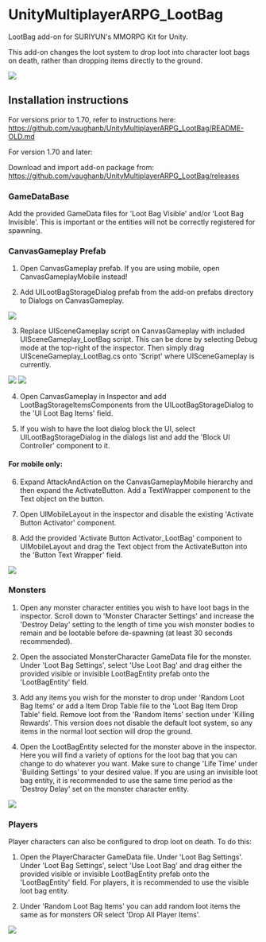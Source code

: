 # UnityMultiplayerARPG_LootBag
LootBag add-on for SURIYUN's MMORPG Kit for Unity.

This add-on changes the loot system to drop loot into character loot bags on death, rather than dropping items directly to the ground. 

![](Screenshots/LootBag.png)

## Installation instructions
For versions prior to 1.70, refer to instructions here: https://github.com/vaughanb/UnityMultiplayerARPG_LootBag/README-OLD.md

For version 1.70 and later:

Download and import add-on package from: https://github.com/vaughanb/UnityMultiplayerARPG_LootBag/releases

### GameDataBase
Add the provided GameData files for 'Loot Bag Visible' and/or 'Loot Bag Invisible'. This is important or the entities will not be correctly registered for spawning.


### CanvasGameplay Prefab
1. Open CanvasGameplay prefab. If you are using mobile, open CanvasGameplayMobile instead!

2. Add UILootBagStorageDialog prefab from the add-on prefabs directory to Dialogs on CanvasGameplay.

![](Screenshots/CanvasGameplay_Dialogs.png)

3. Replace UISceneGameplay script on CanvasGameplay with included UISceneGameplay_LootBag script. This can be done by selecting Debug mode at the top-right of the inspector. Then simply drag UISceneGameplay_LootBag.cs onto 'Script' where UISceneGameplay is currently.

![](Screenshots/CanvasGameplayDebugMode.png)
![](Screenshots/CanvasGameplayScriptReplace.png)

4. Open CanvasGameplay in Inspector and add LootBagStorageItemsComponents from the UILootBagStorageDialog to the 'UI Loot Bag Items' field.

5. If you wish to have the loot dialog block the UI, select UILootBagStorageDialog in the dialogs list and add the 'Block UI Controller' component to it.

#### For mobile only: 
6. Expand AttackAndAction on the CanvasGameplayMobile hierarchy and then expand the ActivateButton. Add a TextWrapper component to the Text object on the button.

7. Open UIMobileLayout in the inspector and disable the existing 'Activate Button Activator' component.

8. Add the provided 'Activate Button Activator_LootBag' component to UIMobileLayout and drag the Text object from the ActivateButton into the 'Button Text Wrapper' field.

![](Screenshots/UIMobileLayout.png)


### Monsters
1. Open any monster character entities you wish to have loot bags in the inspector. Scroll down to 'Monster Character Settings' and increase the 'Destroy Delay' setting to the length of time you wish monster bodies to remain and be lootable before de-spawning (at least 30 seconds recommended).

2. Open the associated MonsterCharacter GameData file for the monster. Under 'Loot Bag Settings', select 'Use Loot Bag' and drag either the provided visible or invisible LootBagEntity prefab onto the 'LootBagEntity' field. 

3. Add any items you wish for the monster to drop under 'Random Loot Bag Items' or add a Item Drop Table file to the 'Loot Bag Item Drop Table' field. Remove loot from the 'Random Items' section under 'Killing Rewards'. This version does not disable the default loot system, so any items in the normal loot section will drop the ground.

4. Open the LootBagEntity selected for the monster above in the inspector. Here you will find a variety of options for the loot bag that you can change to do whatever you want. Make sure to change 'Life Time' under 'Building Settings' to your desired value. If you are using an invisible loot bag entity, it is recommended to use the same time period as the 'Destroy Delay' set on the monster character entity.

![](Screenshots/MonsterCharacterLootSettings.png)

### Players
Player characters can also be configured to drop loot on death. To do this:

1. Open the PlayerCharacter GameData file. Under 'Loot Bag Settings'. Under 'Loot Bag Settings', select 'Use Loot Bag' and drag either the provided visible or invisible LootBagEntity prefab onto the 'LootBagEntity' field. For players, it is recommended to use the visible loot bag entity.

2. Under 'Random Loot Bag Items' you can add random loot items the same as for monsters OR select 'Drop All Player Items'.

![](Screenshots/PlayerCharacterLootSettings.png)

